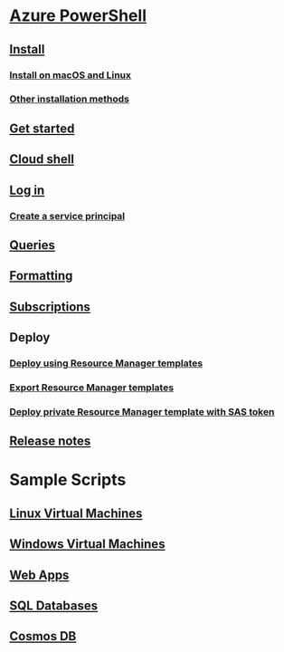 # [Azure PowerShell](overview.md)

## [Install](install-azurerm-ps.md)
### [Install on macOS and Linux](install-azurermps-maclinux.md)
### [Other installation methods](other-install.md)

## [Get started](get-started-azureps.md)
## [Cloud shell](https://docs.microsoft.com/azure/cloud-shell/overview)
## [Log in](authenticate-azureps.md)
### [Create a service principal](create-azure-service-principal-azureps.md)

## [Queries](queries-azureps.md)
## [Formatting](formatting-output.md)
## [Subscriptions](manage-subscriptions-azureps.md)

## Deploy
### [Deploy using Resource Manager templates](https://docs.microsoft.com/azure/azure-resource-manager/resource-group-template-deploy)
### [Export Resource Manager templates](https://docs.microsoft.com/azure/azure-resource-manager/resource-manager-export-template-powershell)
### [Deploy private Resource Manager template with SAS token](https://docs.microsoft.com/azure/azure-resource-manager/resource-manager-powershell-sas-token)

## [Release notes](release-notes-azureps.md)

# Sample Scripts
## [Linux Virtual Machines](https://docs.microsoft.com/azure/virtual-machines/linux/powershell-samples?toc=%2fpowershell%2fmodule%2ftoc.json)
## [Windows Virtual Machines](https://docs.microsoft.com/azure/virtual-machines/windows/powershell-samples?toc=%2fpowershell%2fmodule%2ftoc.json)
## [Web Apps](https://docs.microsoft.com/azure/app-service-web/app-service-powershell-samples?toc=%2fpowershell%2fmodule%2ftoc.json)
## [SQL Databases](https://docs.microsoft.com/azure/sql-database/sql-database-powershell-samples?toc=%2fpowershell%2fmodule%2ftoc.json)
## [Cosmos DB](https://docs.microsoft.com/azure/cosmos-db/powershell-samples?toc=%2fpowershell%2fmodules%2ftoc.json)
